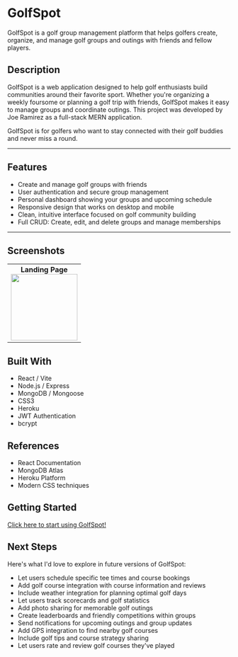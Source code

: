 # GolfSpot

GolfSpot is a golf group management platform that helps golfers create, organize, and manage golf groups and outings with friends and fellow players.

## Description

GolfSpot is a web application designed to help golf enthusiasts build communities around their favorite sport. Whether you're organizing a weekly foursome or planning a golf trip with friends, GolfSpot makes it easy to manage groups and coordinate outings. This project was developed by Joe Ramirez as a full-stack MERN application.

GolfSpot is for golfers who want to stay connected with their golf buddies and never miss a round.

---

## Features

- Create and manage golf groups with friends
- User authentication and secure group management
- Personal dashboard showing your groups and upcoming schedule
- Responsive design that works on desktop and mobile
- Clean, intuitive interface focused on golf community building
- Full CRUD: Create, edit, and delete groups and manage memberships

---

## Screenshots

<table>
  <tr>
    <td align="center">
      <strong>Landing Page</strong><br>
      <img src="https://imgur.com/a/WaXan0g alt="Landing Page" width="150px">
    </td>
    </td>
  </tr>
</table>

## Built With

- React / Vite
- Node.js / Express
- MongoDB / Mongoose
- CSS3
- Heroku
- JWT Authentication
- bcrypt

## References

- React Documentation
- MongoDB Atlas
- Heroku Platform
- Modern CSS techniques

## Getting Started

[Click here to start using GolfSpot!](https://swinglink-3564006bf37d.herokuapp.com/)

## Next Steps

Here's what I'd love to explore in future versions of GolfSpot:

- Let users schedule specific tee times and course bookings
- Add golf course integration with course information and reviews
- Include weather integration for planning optimal golf days
- Let users track scorecards and golf statistics
- Add photo sharing for memorable golf outings
- Create leaderboards and friendly competitions within groups
- Send notifications for upcoming outings and group updates
- Add GPS integration to find nearby golf courses
- Include golf tips and course strategy sharing
- Let users rate and review golf courses they've played
